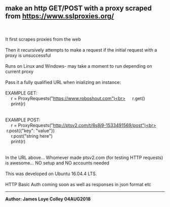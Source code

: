 ## make an http GET/POST with a proxy scraped from https://www.sslproxies.org/
<br><br>
It first scrapes proxies from the web
<br><br>
Then it recursively attempts to make a request if the initial request with a proxy is unsuccessful
<br><br>
Runs on Linux and Windows- may take a moment to run depending on current proxy
<br><br>
Pass it a fully qualified URL when inializing an instance:
<br><br>
EXAMPLE GET:<br>
&emsp;&nbsp;r = ProxyRequests("https://www.roboshout.com")<br>
&emsp;&nbsp;r.get()<br>
&emsp;&nbsp;print(r)<br>
<br><br>
EXAMPLE POST:<br>
&emsp;&nbsp;r = ProxyRequests("http://ptsv2.com/t/8s8j9-1533491569/post")<br>
&emsp;&nbsp;r.post({"key": "value"})<br>
&emsp;&nbsp;r.post("string here")<br>
&emsp;&nbsp;print(r)<br>
<br><br>
In the URL above... Whomever made ptsv2.com (for testing HTTP requests) is awesome... NO setup and NO accounts needed
<br><br>
This was developed on Ubuntu 16.04.4 LTS.
<br><br>
HTTP Basic Auth coming soon as well as responses in json format etc 
<hr>
<b>Author: James Loye Colley  04AUG2018</b>
